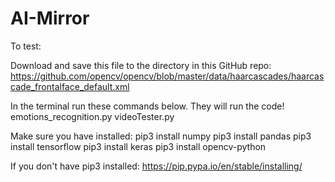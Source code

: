 # AI-Mirror

To test:

Download and save this file to the directory in this GitHub repo: https://github.com/opencv/opencv/blob/master/data/haarcascades/haarcascade_frontalface_default.xml

In the terminal run these commands below. They will run the code!
emotions_recognition.py 
videoTester.py 

Make sure you have installed:
pip3 install numpy
pip3 install pandas
pip3 install tensorflow
pip3 install keras
pip3 install opencv-python

If you don't have pip3 installed: https://pip.pypa.io/en/stable/installing/

